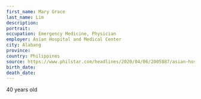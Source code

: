 ```yaml
---
first_name: Mary Grace
last_name: Lim
description: 
portrait: 
occupation: Emergency Medicine, Physician
employer: Asian Hospital and Medical Center
city: Alabang
province: 
country: Philippines
source: https://www.philstar.com/headlines/2020/04/06/2005887/asian-hospital-loses-one-its-emergency-room-frontliners
birth_date: 
death_date: 
---
```


40 years old